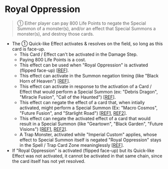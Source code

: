 # Royal Oppression

> ① Either player can pay 800 Life Points to negate the Special Summon of a monster(s), and/or an effect that Special Summons a monster(s), and destroy those cards.

*   The ① Quick-like Effect activates & resolves on the field, so long as this card is face-up.
    *   This Card / Effect can't be activated in the Damage Step.
    *   Paying 800 Life Points is a cost.
    *   This effect can be used when "Royal Oppression" is activated (flipped face-up) \[[REF](https://web.archive.org/web/20090211060949/http://entertainment.upperdeck.com/community/forums/thread/1263911.aspx)\].
    *   This effect can activate in the Summon negation timing (like "Black Horn of Heaven") \[[REF](https://web.archive.org/web/20090211060949/http://entertainment.upperdeck.com/community/forums/thread/1263911.aspx)\].
    *   This effect can activate in response to the activation of a Card / Effect that would perform a Special Summon (ex: "Debris Dragon", "Miracle Fusion", "Call of the Haunted") \[[REF](https://web.archive.org/web/20090211060949/http://entertainment.upperdeck.com/community/forums/thread/1263911.aspx)\].
    *   This effect can negate the effect of a card that, when intially activated, might perform a Special Summon (Ex: "Macro Cosmos", "Future Fusion", and "Starlight Road") \[[REF1](https://web.archive.org/web/20090211060949/http://entertainment.upperdeck.com/community/forums/thread/1263911.aspx), [REF2](https://web.archive.org/web/20080827211228/http://entertainment.upperdeck.com/community/forums/thread/1264284.aspx)\].
    *   This effect can negate the activated effect of a card that would result in a Special Summon (like "Geartown", "Black Garden", "Future Visions") \[[REF1](https://web.archive.org/web/20090211060949/http://entertainment.upperdeck.com/community/forums/thread/1263911.aspx), [REF2](https://web.archive.org/web/20080827211228/http://entertainment.upperdeck.com/community/forums/thread/1264284.aspx)\].
    *   A Trap Monster, activated while "Imperial Custom" applies, whose effect to Special Summon itself is negated "Royal Oppression" stays in the Spell / Trap Card Zone meaninglessly \[[REF](https://www.pojo.biz/board//showthread.php?p=14930312)\].
*   If "Royal Oppression" is activated (flipped face-up) but its Quick-like Effect was not activated, it cannot be activated in that same chain, since the card itself has not yet resolved.
